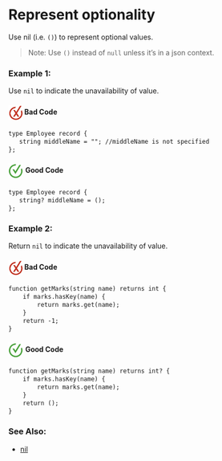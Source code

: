 # Represent optionality 

Use nil (i.e. `()`) to represent optional values. 

> Note: Use `()` instead of `null` unless it’s in a json context.

<h3>Example 1:</h3>

Use `nil` to indicate the unavailability of value.

<h4><img align="center" height="30" src="../img/BadCode.png"> Bad Code</h4>

```bal
type Employee record {
   string middleName = ""; //middleName is not specified
};
``` 


<h4><img align="center" height="30" src="../img/GoodCode.png"> Good Code</h4>

```bal
type Employee record {
   string? middleName = ();
};
```

<h3>Example 2:</h3>

Return `nil` to indicate the unavailability of value.

<h4><img align="center" height="30" src="../img/BadCode.png"> Bad Code</h4>

```bal
function getMarks(string name) returns int {
    if marks.hasKey(name) {
        return marks.get(name);
    }
    return -1;
}
```

<h4><img align="center" height="30" src="../img/GoodCode.png"> Good Code</h4>

```bal
function getMarks(string name) returns int? {
    if marks.hasKey(name) {
        return marks.get(name);
    }
    return ();
}
```

### See Also:

- [nil](https://pre-prod.ballerina.io/learn/language-basics/#nil)
